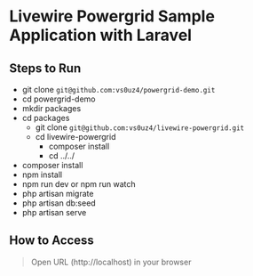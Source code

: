 # Livewire Powergrid Sample Application with Laravel

## Steps to Run
- git clone `git@github.com:vs0uz4/powergrid-demo.git`
- cd powergrid-demo
- mkdir packages
- cd packages
  - git clone `git@github.com:vs0uz4/livewire-powergrid.git`
  - cd livewire-powergrid
    - composer install
    - cd ../../
- composer install
- npm install
- npm run dev or npm run watch
- php artisan migrate
- php artisan db:seed
- php artisan serve

## How to Access
> Open URL (http://localhost) in your browser

